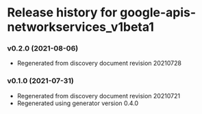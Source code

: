 # Release history for google-apis-networkservices_v1beta1

### v0.2.0 (2021-08-06)

* Regenerated from discovery document revision 20210728

### v0.1.0 (2021-07-31)

* Regenerated from discovery document revision 20210721
* Regenerated using generator version 0.4.0

